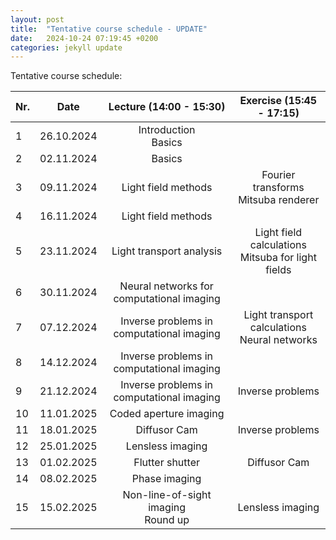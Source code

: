 ```yaml
---
layout: post
title:  "Tentative course schedule - UPDATE"
date:   2024-10-24 07:19:45 +0200
categories: jekyll update
---
```

Tentative course schedule:

| Nr. |    Date    |          Lecture (14:00 - 15:30)          |                Exercise (15:45 - 17:15)               |
|-----|:----------:|:-----------------------------------------:|:-----------------------------------------------------:|
| 1   | 26.10.2024 |          Introduction<br> Basics          |                                                       |
| 2   | 02.11.2024 |                   Basics                  |                                                       |
| 3   | 09.11.2024 |            Light field methods            |        Fourier transforms<br> Mitsuba renderer        |
| 4   | 16.11.2024 |            Light field methods            |                                                       |
| 5   | 23.11.2024 |          Light transport analysis         | Light field calculations<br> Mitsuba for light fields |
| 6   | 30.11.2024 | Neural networks for computational imaging |                                                       |
| 7   | 07.12.2024 | Inverse problems in computational imaging |    Light transport calculations<br>Neural networks    |
| 8   | 14.12.2024 | Inverse problems in computational imaging |                                                       |
| 9   | 21.12.2024 | Inverse problems in computational imaging |                    Inverse problems                   |
| 10  | 11.01.2025 |           Coded aperture imaging          |                                                       |
| 11  | 18.01.2025 |                Diffusor Cam               |                    Inverse problems                   |
| 12  | 25.01.2025 |              Lensless imaging             |                                                       |
| 13  | 01.02.2025 |              Flutter shutter              |                      Diffusor Cam                     |
| 14  | 08.02.2025 |               Phase imaging               |                                                       |
| 15  | 15.02.2025 |   Non-line-of-sight imaging<br> Round up  |                    Lensless imaging                   |